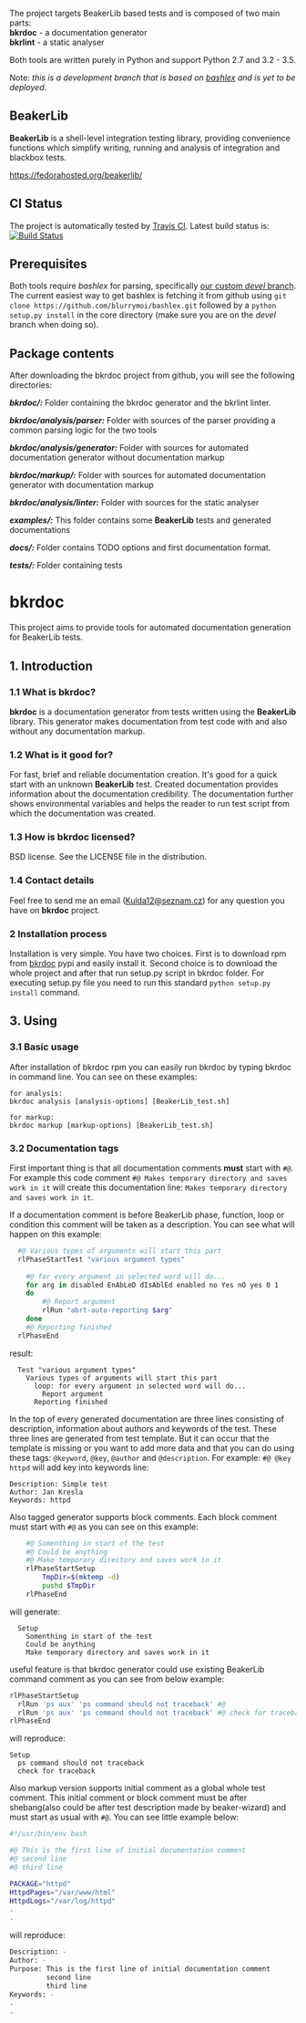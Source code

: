 The project targets BeakerLib based tests and is composed of two main parts: </br>
**bkrdoc** - a documentation generator </br>
**bkrlint** - a static analyser

Both tools are written purely in Python and support Python 2.7 and 3.2 - 3.5.

Note: *this is a development branch that is based on [bashlex](https://github.com/idank/bashlex) and is yet to be deployed*.

## BeakerLib
**BeakerLib** is a shell-level integration testing library, providing convenience functions which simplify writing, running and analysis of integration and blackbox tests.

https://fedorahosted.org/beakerlib/

## CI Status
The project is automatically tested by [Travis CI](https://travis-ci.org). Latest build status is: 
[![Build Status](https://travis-ci.org/rh-lab-q/bkrdoc.svg?branch=bkrdoc_with_bashlex)](https://travis-ci.org/rh-lab-q/bkrdoc)

## Prerequisites

Both tools require *bashlex* for parsing, specifically [our custom *devel* branch](https://github.com/blurrymoi/bashlex/tree/devel).
The current easiest way to get bashlex is fetching it from github using `git clone https://github.com/blurrymoi/bashlex.git` followed by a `python setup.py install` in the core directory (make sure you are on the *devel* branch when doing so).

## Package contents
After downloading the bkrdoc project from github, you will see the following directories:

_**bkrdoc/:**_
Folder containing the bkrdoc generator and the bkrlint linter.

_**bkrdoc/analysis/parser:**_
Folder with sources of the parser providing a common parsing logic for the two tools

_**bkrdoc/analysis/generator:**_
Folder with sources for automated documentation generator without documentation markup

_**bkrdoc/markup/:**_
Folder with sources for automated documentation generator with documentation markup

_**bkrdoc/analysis/linter:**_
Folder with sources for the static analyser

_**examples/:**_
This folder contains some **BeakerLib** tests and generated documentations

_**docs/:**_
Folder contains TODO options and first documentation format.

_**tests/:**_
Folder containing tests


bkrdoc
======

This project aims to provide tools for automated documentation generation for BeakerLib tests.

## 1. Introduction
### 1.1 What is bkrdoc?
**bkrdoc** is a documentation generator from tests written using the **BeakerLib** library. This generator makes documentation from test code with and also without any documentation markup.

### 1.2 What is it good for?
For fast, brief and reliable documentation creation. It's good for a quick start with an unknown **BeakerLib** test. Created documentation provides information about the documentation credibility. The documentation further shows environmental variables and helps the reader to run test script from which the documentation was created. 

### 1.3 How is bkrdoc licensed?
BSD license. See the LICENSE file in the distribution.

### 1.4 Contact details
Feel free to send me an email (Kulda12@seznam.cz) for any question you have on **bkrdoc** project.   

### 2 Installation process
Installation is very simple. You have two choices. First is to download rpm from [bkrdoc](https://pypi.python.org/pypi/bkrdoc) pypi and easily install it. Second choice is to download the whole project and after that run setup.py script in bkrdoc folder. For executing setup.py file you need to run this standard `python setup.py install` command. 

## 3. Using
### 3.1 Basic usage
After installation of bkrdoc rpm you can easily run bkrdoc by typing bkrdoc in command line. You can see on these examples:
```
for analysis:
bkrdoc analysis [analysis-options] [BeakerLib_test.sh]

for markup:
bkrdoc markup [markup-options] [BeakerLib_test.sh]
```

### 3.2 Documentation tags
First important thing is that all documentation comments **must** start with `#@`. For example this code comment `#@ Makes temporary directory and saves work in it` will create this documentation line: `Makes temporary directory and saves work in it`.

If a documentation comment is before BeakerLib phase, function, loop or condition this comment will be taken as a description. You can see what will happen on this example:
```bash
  #@ Various types of arguments will start this part
  rlPhaseStartTest "various argument types"
  
    #@ for every argument in selected word will do...
    for arg in disabled EnAbLeD dIsAblEd enabled no Yes nO yes 0 1
    do
        #@ Report argument
        rlRun "abrt-auto-reporting $arg"
    done
    #@ Reporting finished
  rlPhaseEnd
```
result:

```
  Test "various argument types"
    Various types of arguments will start this part
      loop: for every argument in selected word will do...
        Report argument
      Reporting finished
```

In the top of every generated documentation are three lines consisting of description, information about authors and keywords of the test. These three lines are generated from test template. But it can occur that the template is missing or you want to add more data and that you can do using these tags: `@keyword`, `@key`, `@author` and `@description`. For example: `#@ @key httpd` will add key into keywords line:
```
Description: Simple test
Author: Jan Kresla
Keywords: httpd
```

Also tagged generator supports block comments. Each block comment must start with `#@` as you can see on this example:

```bash
    #@ Somenthing in start of the test
    #@ Could be anything
    #@ Make temporary directory and saves work in it
    rlPhaseStartSetup
        TmpDir=$(mktemp -d)
        pushd $TmpDir
    rlPhaseEnd
```
will generate:

```
  Setup
    Somenthing in start of the test
    Could be anything
    Make temporary directory and saves work in it
```

useful feature is that bkrdoc generator could use existing BeakerLib command comment as you can see from below example:
```bash
rlPhaseStartSetup
  rlRun 'ps aux' 'ps command should not traceback' #@
  rlRun 'ps aux' 'ps command should not traceback' #@ check for traceback
rlPhaseEnd
```
will reproduce:

```
Setup
  ps command should not traceback
  check for traceback
```

Also markup version supports initial comment as a global whole test comment. This initial comment or block comment must be after shebang(also could be after test description made by beaker-wizard) and must start as usual with `#@`. You can see little example below:

```bash
#!/usr/bin/env bash

#@ This is the first line of initial documentation comment
#@ second line
#@ third line

PACKAGE="httpd"
HttpdPages="/var/www/html"
HttpdLogs="/var/log/httpd"
.
.
```
will reproduce:

```bash
Description: -
Author: -
Purpose: This is the first line of initial documentation comment
         second line
         third line
Keywords: -
.
.
```
